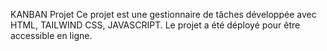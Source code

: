 KANBAN Projet
Ce projet est une gestionnaire de tâches développée avec HTML, TAILWIND CSS, JAVASCRIPT.
Le projet a été déployé pour être accessible en ligne.
